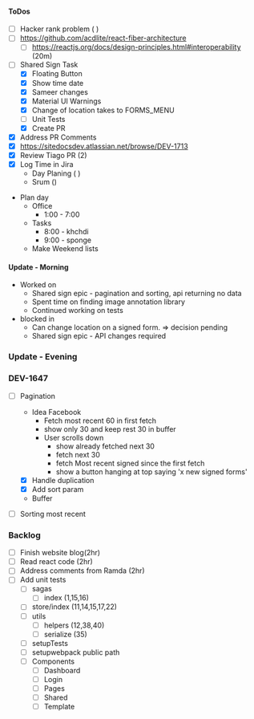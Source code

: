 #### ToDos
- [ ] Hacker rank problem ( )
- [ ] https://github.com/acdlite/react-fiber-architecture
  - [ ] https://reactjs.org/docs/design-principles.html#interoperability (20m)
- [ ] Shared Sign Task
   - [x] Floating Button
   - [x] Show time date
   - [x] Sameer changes
   - [x] Material UI Warnings
   - [x] Change of location takes to FORMS_MENU
   - [ ] Unit Tests
   - [x] Create PR
- [x] Address PR Comments
- [x] https://sitedocsdev.atlassian.net/browse/DEV-1713
- [x] Review Tiago PR (2)
- [x] Log Time in Jira
   - Day Planing ( )
   - Srum ()

- Plan day
   - Office 
      - 1:00 - 7:00
   - Tasks
      - 8:00 - khchdi
      - 9:00 - sponge
   - Make Weekend lists

#### Update - Morning 
- Worked on 
   - Shared sign epic - pagination and sorting, api returning no data
   - Spent time on finding image annotation library
   - Continued working on tests
- blocked in
   - Can change location on a signed form. => decision pending
   - Shared sign epic - API changes required

### Update - Evening

### DEV-1647
- [ ] Pagination
   - Idea Facebook
      - Fetch most recent 60 in first fetch
      - show only 30 and keep rest 30 in buffer
      - User scrolls down
         - show already fetched next 30
         - fetch next 30
         - fetch Most recent signed since the first fetch
         - show a button hanging at top saying 'x new signed forms'
   - [x] Handle duplication
   - [x] Add sort param
   - Buffer
- [ ] Sorting most recent


### Backlog
- [ ] Finish website blog(2hr)
- [ ] Read react code (2hr)
- [ ] Address comments from Ramda (2hr)
- [ ] Add unit tests
   - [ ] sagas
      - [ ] index (1,15,16)
   - [ ] store/index (11,14,15,17,22)
   - [ ] utils
      - [ ] helpers (12,38,40)
      - [ ] serialize (35)
   - [ ] setupTests
   - [ ] setupwebpack public path
   - [ ] Components
      - [ ] Dashboard
      - [ ] Login
      - [ ] Pages
      - [ ] Shared
      - [ ] Template
